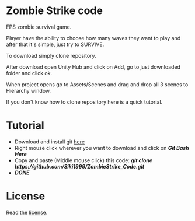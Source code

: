 # Zombie Strike code

FPS zombie survival game.

Player have the ability to choose how many waves they want to play and after that it's simple, just try to SURVIVE.

To download simply clone repository.

After download open Unity Hub and click on Add, go to just downloaded folder and click ok.

When project opens go to Assets/Scenes and drag and drop all 3 scenes to Hierarchy window.

If you don't know how to clone repository here is a quick tutorial.

# Tutorial
- Download and install git [here](https://git-scm.com/downloads)
- Right mouse click wherever you want to download and click on ***Git Bash Here***
- Copy and paste (Middle mouse click) this code: ***git clone ht<span>tps:</span>//github.com/Siki1999/ZombieStrike_Code.git***
- ***DONE***

# License
Read the [license](https://github.com/Siki1999/ZombieStrike_Code/blob/main/LICENSE).
